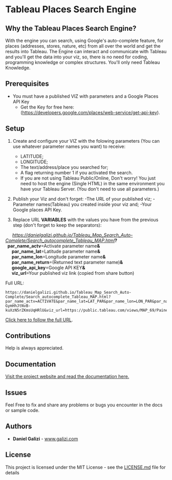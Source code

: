 # Tableau Places Search Engine

## Why the Tableau Places Search Engine?
With the engine you can search, using Google's auto-complete feature, for places (addresses, stores, nature, etc) from all over the world and get the results into Tableau.
The Engine can interact and communicate with Tableau and you'll get the data into your viz, so, there is no need for coding, programming knowledge or complex structures. You'll only need Tableau Knowledge.


## Prerequisites
* You must have a published VIZ with parameters and a Google Places API Key
    - Get the Key for free here: (https://developers.google.com/places/web-service/get-api-key). 


## Setup
1. Create and configure your VIZ with the folowing parameters (You can use whatever parameter names you want) to receive:
    - LATITUDE;
    - LONGITUDE;
    - The text/address/place you searched for;
    - A flag returning number 1 if you activated the search.
    - If you are not using Tableau Public/Online, Don't worry! You just need to host the engine (Single HTML) in the same environment         you have your Tableau Server.
(You don't need to use all parameters.)
    
2. Publish your Viz and don't forget:
    -The URL of your published viz;
    -Parameter names(Tableau) you created inside your viz and;
    -Your Google places API Key.

3. Replace URL **VARIABLES** with the values you have from the previous step (don't forget to keep the separators):

<p>&nbsp; <strong>&nbsp; &nbsp;</strong>&nbsp;<span style="text-decoration: underline;"><em>https://danielgalizi.github.io/Tableau_Map_Search_Auto-Complete/Search_autocomplete_Tableau_MAP.html</em></span><strong>?&nbsp; &nbsp; &nbsp;&nbsp; &nbsp; &nbsp;&nbsp;</strong><strong>par_name_actv</strong>=Activate parameter name<strong>&amp;</strong><br /><strong>&nbsp; &nbsp; &nbsp;&nbsp;par_name_lat</strong>=Latitude parameter name<strong>&amp;</strong><br /><strong>&nbsp;&nbsp; &nbsp; &nbsp;par_name_lon</strong>=Longitude parameter name<strong>&amp;</strong><br /><strong>&nbsp;&nbsp; &nbsp; &nbsp;par_name_return</strong>=(Returned text parameter name)<strong>&amp;</strong><br /><strong>&nbsp;&nbsp; &nbsp; &nbsp;google_api_key</strong>=Google API KEY<strong>&amp;</strong><br /><strong>&nbsp; &nbsp;&nbsp; &nbsp;viz_url</strong>=Your published viz link (copied from share button)</p>
  
Full URL:   

    https://danielgalizi.github.io/Tableau_Map_Search_Auto-Complete/Search_autocomplete_Tableau_MAP.html?par_name_actv=ACTIVATE&par_name_lat=LAT_PAR&par_name_lon=LON_PAR&par_name_return=LOCATION_STR&google_api_key=AIzaSyCdit-GymHhJtNvB-kuXzN5rZKmsUqHRlU&viz_url=https://public.tableau.com/views/MAP_69/Painel1
[Click here to follow the full URL](https://danielgalizi.github.io/Tableau_Map_Search_Auto-Complete/Search_autocomplete_Tableau_MAP.html?par_name_actv=ACTIVATE&par_name_lat=LAT_PAR&par_name_lon=LON_PAR&par_name_return=LOCATION_STR&google_api_key=AIzaSyCdit-GymHhJtNvB-kuXzN5rZKmsUqHRlU&viz_url=https://public.tableau.com/views/MAP_69/Painel1). 
 

## Contributions
Help is always appreciated.

## Documentation
[Visit the project website and read the documentation here.](https://github.com/danielgalizi/Tableau_Map_Search_Auto-Complete)

## Issues
Feel Free to fix and share any problems or bugs you encounter in the docs or sample code. 

## Authors

* **Daniel Galizi** - www.galizi.com

## License

This project is licensed under the MIT License - see the [LICENSE.md](LICENSE.md) file for details
